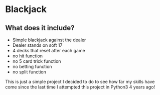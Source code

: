 # Blackjack

## What does it include?
- Simple blackjack against the dealer
- Dealer stands on soft 17
- 4 decks that reset after each game
- no hit function
- no 5 card trick function
- no betting function
- no split function

This is just a simple project I decided to do to see how far my skills have come since the last time I attempted this project in Python3 4 years ago!
